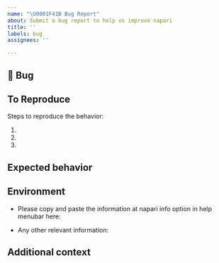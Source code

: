 ```yaml
---
name: "\U0001F41B Bug Report"
about: Submit a bug report to help us improve napari
title: ''
labels: bug
assignees: ''

---
```


## 🐛 Bug

<!-- A clear and concise description of what the bug is. -->

## To Reproduce

Steps to reproduce the behavior:

1.
2.
3.

<!-- If you have a code sample, error messages, stack traces, please provide it here as well -->

## Expected behavior

<!-- A clear and concise description of what you expected to happen. -->

## Environment

 - Please copy and paste the information at napari info option in help menubar here:

 - Any other relevant information:

## Additional context

<!-- Add any other context about the problem here. -->
